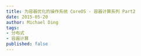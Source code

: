 ```yaml
---
title: 为容器优化的操作系统 CoreOS - 容器计算系列 Part2
date: 2015-05-20
author: Michael Ding
tags:
- 分布式
- 容器计算
published: false
---
```

